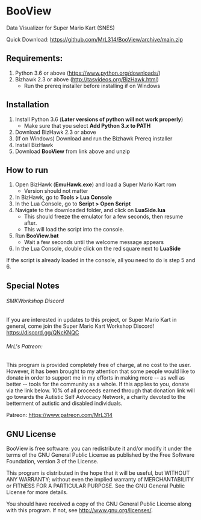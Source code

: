 # BooView
Data Visualizer for Super Mario Kart (SNES)


Quick Download: https://github.com/MrL314/BooView/archive/main.zip




## Requirements: 

1. Python 3.6 or above (https://www.python.org/downloads/)
2. Bizhawk 2.3 or above (http://tasvideos.org/BizHawk.html)
   - Run the prereq installer before installing if on Windows


## Installation

1. Install Python 3.6 (**Later versions of python will not work properly**) 
   - Make sure that you select **Add Python 3._x_ to PATH**
2. Download BizHawk 2.3 or above
3. (If on Windows) Download and run the Bizhawk Prereq installer
4. Install BizHawk
5. Download **BooView** from link above and unzip



## How to run

1. Open BizHawk (**EmuHawk.exe**) and load a Super Mario Kart rom
   - Version should not matter
2. In BizHawk, go to **Tools > Lua Console**
3. In the Lua Console, go to **Script > Open Script**
4. Navigate to the downloaded folder, and click on **LuaSide.lua**
   - This should freeze the emulator for a few seconds, then resume after.
   - This will load the script into the console.
5. Run **BooView.bat**
   - Wait a few seconds until the welcome message appears
7. In the Lua Console, double click on the red square next to **LuaSide**

If the script is already loaded in the console, all you need to do is step 5 and 6.



## Special Notes
###### SMKWorkshop Discord
If you are interested in updates to this project, or Super Mario Kart in general, come join the 
Super Mario Kart Workshop Discord!
	https://discord.gg/QNcKNQC


###### MrL's Patreon:
This program is provided completely free of charge, at no cost to the user. However, it has been
brought to my attention that some people would like to donate in order to support me in my efforts
in making more -- as well as better -- tools for the community as a whole. If this applies to you, 
donate via the link below. 10% of all proceeds earned through that donation link will go towards 
the Autistic Self Advocacy Network, a charity devoted to the betterment of autistic and disabled
individuals.
 
Patreon:
	https://www.patreon.com/MrL314 




## GNU License
BooView is free software: you can redistribute it and/or modify
it under the terms of the GNU General Public License as published by
the Free Software Foundation, version 3 of the License.

This program is distributed in the hope that it will be useful,
but WITHOUT ANY WARRANTY; without even the implied warranty of
MERCHANTABILITY or FITNESS FOR A PARTICULAR PURPOSE.  See the
GNU General Public License for more details.

You should have received a copy of the GNU General Public License
along with this program.  If not, see <http://www.gnu.org/licenses/>.
